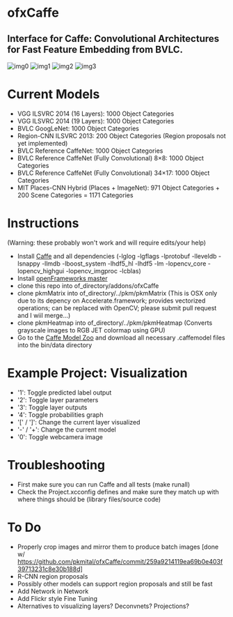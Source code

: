 # ofxCaffe
## Interface for Caffe: Convolutional Architectures for Fast Feature Embedding from BVLC.  

![img0](https://github.com/pkmital/ofxCaffe/raw/master/img-0.png)
![img1](https://github.com/pkmital/ofxCaffe/raw/master/img-1.png)
![img2](https://github.com/pkmital/ofxCaffe/raw/master/img-2.png)
![img3](https://github.com/pkmital/ofxCaffe/raw/master/img-3.png)

Current Models
=============

* VGG ILSVRC 2014 (16 Layers): 1000 Object Categories
* VGG ILSVRC 2014 (19 Layers): 1000 Object Categories
* BVLC GoogLeNet: 1000 Object Categories
* Region-CNN ILSVRC 2013: 200 Object Categories (Region proposals not yet implemented)
* BVLC Reference CaffeNet: 1000 Object Categories
* BVLC Reference CaffeNet (Fully Convolutional) 8×8: 1000 Object Categories
* BVLC Reference CaffeNet (Fully Convolutional) 34×17: 1000 Object Categories
* MIT Places-CNN Hybrid (Places + ImageNet): 971 Object Categories + 200 Scene Categories = 1171 Categories

Instructions
============

(Warning: these probably won't work and will require edits/your help)

*  Install [Caffe](http://caffe.berkeleyvision.org/) and all dependencies (-lglog -lgflags -lprotobuf -lleveldb -lsnappy -llmdb -lboost_system -lhdf5_hl -lhdf5 -lm -lopencv_core -lopencv_highgui -lopencv_imgproc -lcblas)
*  Install [openFrameworks master](https://github.com/openframeworks/openFrameworks/) 
*  clone this repo into of_directory/addons/ofxCaffe
*  clone pkmMatrix into of_directory/../pkm/pkmMatrix (This is OSX only due to its depency on Accelerate.framework; provides vectorized operations; can be replaced with OpenCV; please submit pull request and I wiil merge...)
*  clone pkmHeatmap into of_directory/../pkm/pkmHeatmap (Converts grayscale images to RGB JET colormap using GPU)
*  Go to the [Caffe Model Zoo](https://github.com/BVLC/caffe/wiki/Model-Zoo) and download all necessary .caffemodel files into the bin/data directory

Example Project: Visualization
==============================

* '1': Toggle predicted label output 
* '2': Toggle layer parameters
* '3': Toggle layer outputs
* '4': Toggle probabilities graph
* '[' / ']': Change the current layer visualized
* '-' / '+': Change the current model
* '0': Toggle webcamera image


Troubleshooting
===============

* First make sure you can run Caffe and all tests (make runall)
* Check the Project.xcconfig defines and make sure they match up with where things should be (library files/source code)

To Do
======

* Properly crop images and mirror them to produce batch images [done w/ https://github.com/pkmital/ofxCaffe/commit/259a9214119ea69b0e403f39713231c8e30b188d]
* R-CNN region proposals
* Possibly other models can support region proposals and still be fast
* Add Network in Network
* Add Flickr style Fine Tuning
* Alternatives to visualizing layers?  Deconvnets?  Projections?
